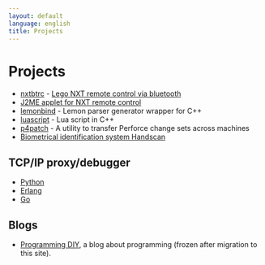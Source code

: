 ```yaml
---
layout: default
language: english
title: Projects
---
```

# Projects

* [nxtbtrc][] - [Lego NXT remote control via bluetooth][]
* [J2ME applet for NXT remote control][NXT Brick remote control over Bluetooth]
* [lemonbind][] - Lemon parser generator wrapper for C++
* [luascript][] - Lua script in С++
* [p4patch][] - A utility to transfer Perforce change sets across machines
* [Biometrical identification system Handscan][]

## TCP/IP proxy/debugger

* [Python][py-tcpspy]
* [Erlang][erl-tcpspy]
* [Go][go-tcpspy]

## Blogs

* [Programming DIY][], a blog about programming (frozen after migration to this site).

[nxtbtrc]: http://code.google.com/p/nxtbtrc/
[Lego NXT remote control via bluetooth]: /blog/english/2009/10/05/lego-nxt-remote-control-via-bluetooth/
[NXT Brick remote control over Bluetooth]: /projects/lego/nxt/bluetooth/
[lemonbind]: http://code.google.com/p/lemonbind/
[luascript]: http://code.google.com/p/luascript
[p4patch]: http://code.google.com/p/p4patch
[Biometrical identification system Handscan]: http://handscan.ru/en/

[Programming DIY]: http://meta-coding.blogspot.com

[py-tcpspy]: https://github.com/begoon/py-tcpspy
[erl-tcpspy]: https://github.com/begoon/erl-tcpspy
[go-tcpspy]: https://github.com/begoon/go-tcpspy
